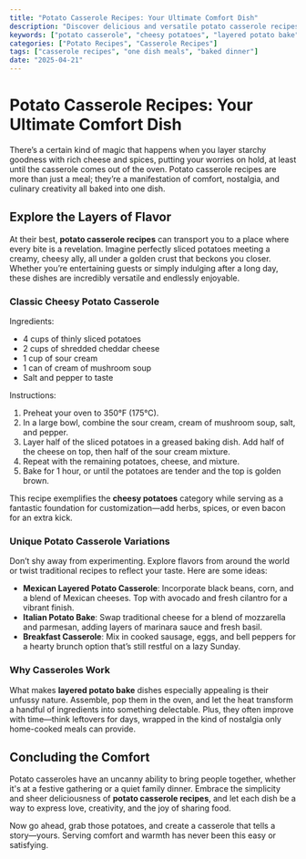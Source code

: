 ```yaml
---
title: "Potato Casserole Recipes: Your Ultimate Comfort Dish"
description: "Discover delicious and versatile potato casserole recipes perfect for any occasion. From cheesy goodness to hearty bakes, explore the world of potato casseroles."
keywords: ["potato casserole", "cheesy potatoes", "layered potato bake"]
categories: ["Potato Recipes", "Casserole Recipes"]
tags: ["casserole recipes", "one dish meals", "baked dinner"]
date: "2025-04-21"
---
```


# Potato Casserole Recipes: Your Ultimate Comfort Dish

There’s a certain kind of magic that happens when you layer starchy goodness with rich cheese and spices, putting your worries on hold, at least until the casserole comes out of the oven. Potato casserole recipes are more than just a meal; they’re a manifestation of comfort, nostalgia, and culinary creativity all baked into one dish.

## Explore the Layers of Flavor

At their best, **potato casserole recipes** can transport you to a place where every bite is a revelation. Imagine perfectly sliced potatoes meeting a creamy, cheesy ally, all under a golden crust that beckons you closer. Whether you’re entertaining guests or simply indulging after a long day, these dishes are incredibly versatile and endlessly enjoyable.

### Classic Cheesy Potato Casserole

Ingredients:
- 4 cups of thinly sliced potatoes
- 2 cups of shredded cheddar cheese
- 1 cup of sour cream
- 1 can of cream of mushroom soup
- Salt and pepper to taste

Instructions:
1. Preheat your oven to 350°F (175°C).
2. In a large bowl, combine the sour cream, cream of mushroom soup, salt, and pepper.
3. Layer half of the sliced potatoes in a greased baking dish. Add half of the cheese on top, then half of the sour cream mixture.
4. Repeat with the remaining potatoes, cheese, and mixture.
5. Bake for 1 hour, or until the potatoes are tender and the top is golden brown.

This recipe exemplifies the **cheesy potatoes** category while serving as a fantastic foundation for customization—add herbs, spices, or even bacon for an extra kick.

### Unique Potato Casserole Variations

Don’t shy away from experimenting. Explore flavors from around the world or twist traditional recipes to reflect your taste. Here are some ideas:

- **Mexican Layered Potato Casserole**: Incorporate black beans, corn, and a blend of Mexican cheeses. Top with avocado and fresh cilantro for a vibrant finish.
- **Italian Potato Bake**: Swap traditional cheese for a blend of mozzarella and parmesan, adding layers of marinara sauce and fresh basil.
- **Breakfast Casserole**: Mix in cooked sausage, eggs, and bell peppers for a hearty brunch option that’s still restful on a lazy Sunday.

### Why Casseroles Work

What makes **layered potato bake** dishes especially appealing is their unfussy nature. Assemble, pop them in the oven, and let the heat transform a handful of ingredients into something delectable. Plus, they often improve with time—think leftovers for days, wrapped in the kind of nostalgia only home-cooked meals can provide.

## Concluding the Comfort

Potato casseroles have an uncanny ability to bring people together, whether it's at a festive gathering or a quiet family dinner. Embrace the simplicity and sheer deliciousness of **potato casserole recipes**, and let each dish be a way to express love, creativity, and the joy of sharing food.

Now go ahead, grab those potatoes, and create a casserole that tells a story—yours. Serving comfort and warmth has never been this easy or satisfying.